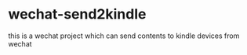 # wechat-send2kindle
this is a wechat project which can send contents to kindle devices from wechat

